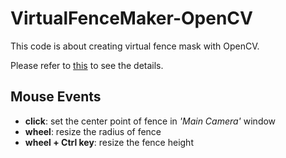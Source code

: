 # VirtualFenceMaker-OpenCV

  This code is about creating virtual fence mask with OpenCV.
  
  Please refer to [this](https://emoy.net/Virtual-Fence-Maker) to see the details.
  

  
## Mouse Events
  * **click**: set the center point of fence in *'Main Camera'* window
  * **wheel**: resize the radius of fence
  * **wheel + Ctrl key**: resize the fence height
